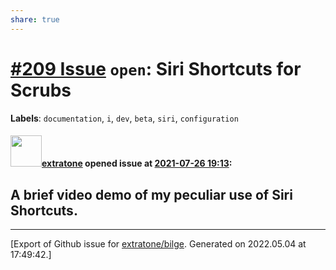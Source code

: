 ```yaml
---
share: true
---
```

# [\#209 Issue](https://github.com/extratone/bilge/issues/209) `open`: Siri Shortcuts for Scrubs
**Labels**: `documentation`, `i`, `dev`, `beta`, `siri`, `configuration`


#### <img src="https://avatars.githubusercontent.com/u/43663476?u=5047287ff0b8c3ce7f7e5858d204c9b3e57d8e44&v=4" width="50">[extratone](https://github.com/extratone) opened issue at [2021-07-26 19:13](https://github.com/extratone/bilge/issues/209):

## A brief video demo of my peculiar use of Siri Shortcuts.




-------------------------------------------------------------------------------



[Export of Github issue for [extratone/bilge](https://github.com/extratone/bilge). Generated on 2022.05.04 at 17:49:42.]
